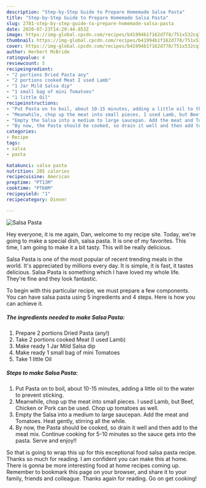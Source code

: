 ```yaml
---
description: "Step-by-Step Guide to Prepare Homemade Salsa Pasta"
title: "Step-by-Step Guide to Prepare Homemade Salsa Pasta"
slug: 2781-step-by-step-guide-to-prepare-homemade-salsa-pasta
date: 2020-07-23T14:29:44.853Z
image: https://img-global.cpcdn.com/recipes/b41994b1f162d778/751x532cq70/salsa-pasta-recipe-main-photo.jpg
thumbnail: https://img-global.cpcdn.com/recipes/b41994b1f162d778/751x532cq70/salsa-pasta-recipe-main-photo.jpg
cover: https://img-global.cpcdn.com/recipes/b41994b1f162d778/751x532cq70/salsa-pasta-recipe-main-photo.jpg
author: Herbert McBride
ratingvalue: 4
reviewcount: 5
recipeingredient:
- "2 portions Dried Pasta any"
- "2 portions cooked Meat I used Lamb"
- "1 Jar Mild Salsa dip"
- "1 small bag of mini Tomatoes"
- "1 little Oil"
recipeinstructions:
- "Put Pasta on to boil, about 10-15 minutes, adding a little oil to the water to prevent sticking."
- "Meanwhile, chop up the meat into small pieces. I used Lamb, but Beef, Chicken or Pork can be used. Chop up tomatoes as well."
- "Empty the Salsa into a medium to large saucepan. Add the meat and Tomatoes. Heat gently, stirring all the while."
- "By now, the Pasta should be cooked, so drain it well and then add to the meat mix. Continue cooking for 5-10 minutes so the sauce gets into the pasta. Serve and enjoy!!"
categories:
- Recipe
tags:
- salsa
- pasta

katakunci: salsa pasta 
nutrition: 205 calories
recipecuisine: American
preptime: "PT13M"
cooktime: "PT60M"
recipeyield: "1"
recipecategory: Dinner

---
```



![Salsa Pasta](https://img-global.cpcdn.com/recipes/b41994b1f162d778/751x532cq70/salsa-pasta-recipe-main-photo.jpg)

Hey everyone, it is me again, Dan, welcome to my recipe site. Today, we're going to make a special dish, salsa pasta. It is one of my favorites. This time, I am going to make it a bit tasty. This will be really delicious.



Salsa Pasta is one of the most popular of recent trending meals in the world. It's appreciated by millions every day. It is simple, it is fast, it tastes delicious. Salsa Pasta is something which I have loved my whole life. They're fine and they look fantastic.


To begin with this particular recipe, we must prepare a few components. You can have salsa pasta using 5 ingredients and 4 steps. Here is how you can achieve it.

<!--inarticleads1-->

##### The ingredients needed to make Salsa Pasta:

1. Prepare 2 portions Dried Pasta (any!)
1. Take 2 portions cooked Meat (I used Lamb)
1. Make ready 1 Jar Mild Salsa dip
1. Make ready 1 small bag of mini Tomatoes
1. Take 1 little Oil




<!--inarticleads2-->

##### Steps to make Salsa Pasta:

1. Put Pasta on to boil, about 10-15 minutes, adding a little oil to the water to prevent sticking.
1. Meanwhile, chop up the meat into small pieces. I used Lamb, but Beef, Chicken or Pork can be used. Chop up tomatoes as well.
1. Empty the Salsa into a medium to large saucepan. Add the meat and Tomatoes. Heat gently, stirring all the while.
1. By now, the Pasta should be cooked, so drain it well and then add to the meat mix. Continue cooking for 5-10 minutes so the sauce gets into the pasta. Serve and enjoy!!




So that is going to wrap this up for this exceptional food salsa pasta recipe. Thanks so much for reading. I am confident you can make this at home. There is gonna be more interesting food at home recipes coming up. Remember to bookmark this page on your browser, and share it to your family, friends and colleague. Thanks again for reading. Go on get cooking!
